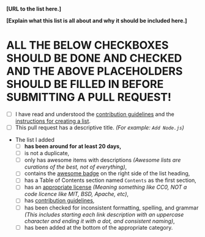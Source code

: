 <!-- Please fill in the **bold** fields and tick all applicable boxes by placing an "x" inside "[ ]". -->

**[URL to the list here.]**

**[Explain what this list is all about and why it should be included here.]**

# ALL THE BELOW CHECKBOXES SHOULD BE DONE AND CHECKED AND THE ABOVE PLACEHOLDERS SHOULD BE FILLED IN BEFORE SUBMITTING A PULL REQUEST!

- [ ] I have read and understood the [contribution guidelines](https://github.com/sindresorhus/awesome/blob/master/contributing.md) and the [instructions for creating a list](https://github.com/sindresorhus/awesome/blob/master/create-list.md).
- [ ] This pull request has a descriptive title. *(For example: `Add Node.js`)*
- The list I added
	- [ ] **has been around for at least 20 days,**
	- [ ] is not a duplicate,
	- [ ] only has awesome items with descriptions *(Awesome lists are curations of the best, not of everything)*,
	- [ ] contains the [awesome badge](https://github.com/sindresorhus/awesome/blob/master/awesome.md#awesome-badge) on the right side of the list heading,
	- [ ] has a Table of Contents section named `Contents` as the first section,
	- [ ] has an [appropriate license](https://github.com/sindresorhus/awesome/blob/master/awesome.md#choose-an-appropriate-license) *(Meaning something like CC0, NOT a code licence like MIT, BSD, Apache, etc)*,
	- [ ] has [contribution guidelines](https://github.com/sindresorhus/awesome/blob/master/awesome.md#include-contribution-guidelines),
	- [ ] has been checked for inconsistent formatting, spelling, and grammar *(This includes starting each link description with an uppercase character and ending it with a dot, and consistent naming)*,
	- [ ] has been added at the bottom of the appropriate category.

